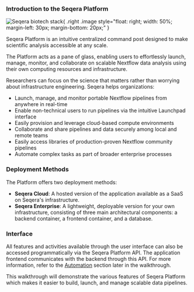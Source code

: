 ### Introduction to the Seqera Platform

![Seqera biotech stack](assets/seqera-biotech-stack.png){ .right .image style="float: right; width: 50%; margin-left: 30px; margin-bottom: 20px;" }


Seqera Platform is an intuitive centralized command post designed to make scientific analysis accessible at any scale. 

The Platform acts as a pane of glass, enabling users to effortlessly launch, manage, monitor, and collaborate on scalable Nextflow data analysis using their own computing resources and infrastructure.

Researchers can focus on the science that matters rather than worrying about infrastructure engineering. Seqera helps organizations:

- Launch, manage, and monitor portable Nextflow pipelines from anywhere in real-time
- Enable non-technical users to run pipelines via the intuitive Launchpad interface
- Easily provision and leverage cloud-based compute environments
- Collaborate and share pipelines and data securely among local and remote teams
- Easily access libraries of production-proven Nextflow community pipelines
- Automate complex tasks as part of broader enterprise processes

### Deployment Methods
The Platform offers two deployment methods:

- **Seqera Cloud**: A hosted version of the application available as a SaaS on Seqera's infrastructure.
- **Seqera Enterprise**: A lightweight, deployable version for your own infrastructure, consisting of three main architectural components: a backend container, a frontend container, and a database.

### Interface
All features and activities available through the user interface can also be accessed programmatically via the Seqera Platform API. The application frontend communicates with the backend through this API. For more information, refer to the [Automation](./automation.md) section later in the walkthrough.

This walkthrough will demonstrate the various features of Seqera Platform which makes it easier to build, launch, and manage scalable data pipelines.